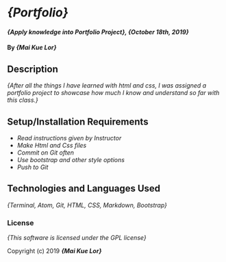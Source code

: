 # _{Portfolio}_

#### _{Apply knowledge into Portfolio Project}, {October 18th, 2019}_

#### By _**{Mai Kue Lor}**_

## Description

_{After all the things I have learned with html and css, I was assigned a portfolio project to showcase how much I know and understand so far with this class.}_

## Setup/Installation Requirements

* _Read instructions given by Instructor_
* _Make Html and Css files_
* _Commit on Git often_
* _Use bootstrap and other style options_
* _Push to Git_

## Technologies and Languages Used

_{Terminal, Atom, Git, HTML, CSS, Markdown, Bootstrap}_

### License

*{This software is licensed under the GPL license}*

Copyright (c) 2019 **_{Mai Kue Lor}_**
